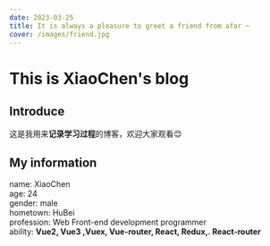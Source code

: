 ```yaml
---
date: 2023-03-25
title: It is always a pleasure to greet a friend from afar ~
cover: /images/friend.jpg
---
```


# This is XiaoChen's blog

## Introduce
这是我用来**记录学习过程**的博客，欢迎大家观看:blush:

## My information
name: XiaoChen  
age: 24  
gender: male  
hometown: HuBei  
profession: Web Front-end development programmer  
ability: **Vue2, Vue3 ,Vuex, Vue-router, React, Redux,. React-router**  